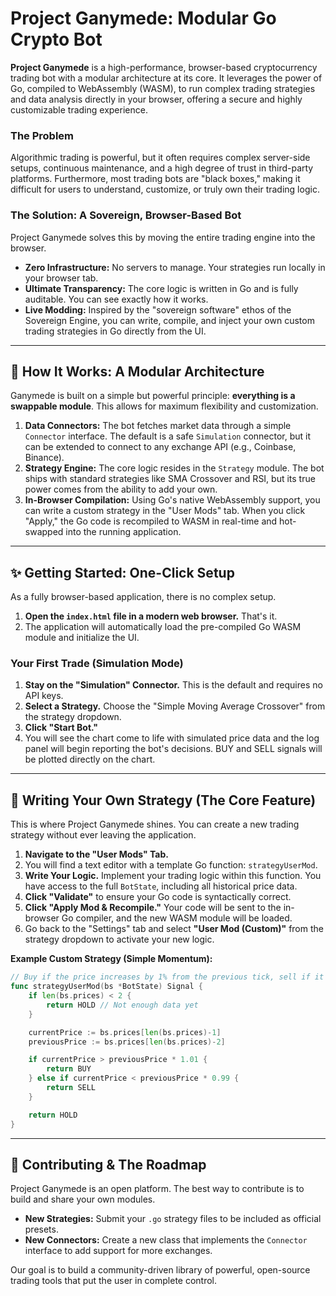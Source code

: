 # Project Ganymede: Modular Go Crypto Bot

**Project Ganymede** is a high-performance, browser-based cryptocurrency trading bot with a modular architecture at its core. It leverages the power of Go, compiled to WebAssembly (WASM), to run complex trading strategies and data analysis directly in your browser, offering a secure and highly customizable trading experience.

### The Problem

Algorithmic trading is powerful, but it often requires complex server-side setups, continuous maintenance, and a high degree of trust in third-party platforms. Furthermore, most trading bots are "black boxes," making it difficult for users to understand, customize, or truly own their trading logic.

### The Solution: A Sovereign, Browser-Based Bot

Project Ganymede solves this by moving the entire trading engine into the browser.

  * **Zero Infrastructure:** No servers to manage. Your strategies run locally in your browser tab.
  * **Ultimate Transparency:** The core logic is written in Go and is fully auditable. You can see exactly how it works.
  * **Live Modding:** Inspired by the "sovereign software" ethos of the Sovereign Engine, you can write, compile, and inject your own custom trading strategies in Go directly from the UI.

-----

## 🚀 How It Works: A Modular Architecture

Ganymede is built on a simple but powerful principle: **everything is a swappable module**. This allows for maximum flexibility and customization.

1.  **Data Connectors:** The bot fetches market data through a simple `Connector` interface. The default is a safe `Simulation` connector, but it can be extended to connect to any exchange API (e.g., Coinbase, Binance).
2.  **Strategy Engine:** The core logic resides in the `Strategy` module. The bot ships with standard strategies like SMA Crossover and RSI, but its true power comes from the ability to add your own.
3.  **In-Browser Compilation:** Using Go's native WebAssembly support, you can write a custom strategy in the "User Mods" tab. When you click "Apply," the Go code is recompiled to WASM in real-time and hot-swapped into the running application.

-----

## ✨ Getting Started: One-Click Setup

As a fully browser-based application, there is no complex setup.

1.  **Open the `index.html` file in a modern web browser.** That's it.
2.  The application will automatically load the pre-compiled Go WASM module and initialize the UI.

### Your First Trade (Simulation Mode)

1.  **Stay on the "Simulation" Connector.** This is the default and requires no API keys.
2.  **Select a Strategy.** Choose the "Simple Moving Average Crossover" from the strategy dropdown.
3.  **Click "Start Bot."**
4.  You will see the chart come to life with simulated price data and the log panel will begin reporting the bot's decisions. BUY and SELL signals will be plotted directly on the chart.

-----

## 🔧 Writing Your Own Strategy (The Core Feature)

This is where Project Ganymede shines. You can create a new trading strategy without ever leaving the application.

1.  **Navigate to the "User Mods" Tab.**
2.  You will find a text editor with a template Go function: `strategyUserMod`.
3.  **Write Your Logic.** Implement your trading logic within this function. You have access to the full `BotState`, including all historical price data.
4.  **Click "Validate"** to ensure your Go code is syntactically correct.
5.  **Click "Apply Mod & Recompile."** Your code will be sent to the in-browser Go compiler, and the new WASM module will be loaded.
6.  Go back to the "Settings" tab and select **"User Mod (Custom)"** from the strategy dropdown to activate your new logic.

**Example Custom Strategy (Simple Momentum):**

```go
// Buy if the price increases by 1% from the previous tick, sell if it decreases by 1%.
func strategyUserMod(bs *BotState) Signal {
    if len(bs.prices) < 2 {
        return HOLD // Not enough data yet
    }

    currentPrice := bs.prices[len(bs.prices)-1]
    previousPrice := bs.prices[len(bs.prices)-2]

    if currentPrice > previousPrice * 1.01 {
        return BUY
    } else if currentPrice < previousPrice * 0.99 {
        return SELL
    }

    return HOLD
}
```

-----

## 🤝 Contributing & The Roadmap

Project Ganymede is an open platform. The best way to contribute is to build and share your own modules.

  * **New Strategies:** Submit your `.go` strategy files to be included as official presets.
  * **New Connectors:** Create a new class that implements the `Connector` interface to add support for more exchanges.

Our goal is to build a community-driven library of powerful, open-source trading tools that put the user in complete control.
